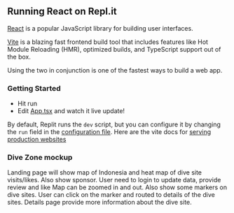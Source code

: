 ## Running React on Repl.it

[React](https://reactjs.org/) is a popular JavaScript library for building user interfaces.

[Vite](https://vitejs.dev/) is a blazing fast frontend build tool that includes features like Hot Module Reloading (HMR), optimized builds, and TypeScript support out of the box.

Using the two in conjunction is one of the fastest ways to build a web app.

### Getting Started
- Hit run
- Edit [App.tsx](#src/App.tsx) and watch it live update!

By default, Replit runs the `dev` script, but you can configure it by changing the `run` field in the [configuration file](#.replit). Here are the vite docs for [serving production websites](https://vitejs.dev/guide/build.html)

### Dive Zone mockup
Landing page will show map of Indonesia and heat map of dive site visits/likes.
Also show sponsor.
User need to login to update data, provide review and like
Map can be zoomed in and out. Also show some markers on dive sites.
User can click on the marker and routed to details of the dive sites.
Details page provide more information about the dive site.

